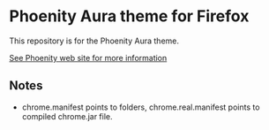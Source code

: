 Phoenity Aura theme for Firefox
=============
This repository is for the Phoenity Aura theme.

[See Phoenity web site for more information](http://phoenity.com/)

Notes
-----

* chrome.manifest points to folders, chrome.real.manifest points to compiled chrome.jar file.